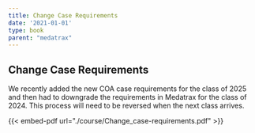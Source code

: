 ```yaml
---
title: Change Case Requirements
date: '2021-01-01'
type: book
parent: "medatrax"
---
```



## Change Case Requirements

We recently added the new COA case requirements for the class of 2025 and then had to downgrade the requirements in Medatrax for the class of 2024.  This process will need to be reversed when the next class arrives.

{{< embed-pdf url="./course/Change_case-requirements.pdf" >}}

